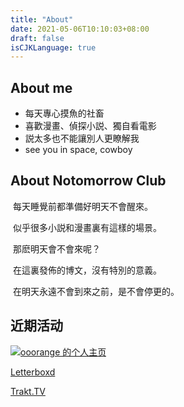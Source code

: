 ```yaml
---
title: "About"
date: 2021-05-06T10:10:03+08:00
draft: false
isCJKLanguage: true
---
```

## About me

* 每天專心摸魚的社畜
* 喜歡漫畫、偵探小説、獨自看電影
* 説太多也不能讓別人更瞭解我
* see you in space, cowboy

## About Notomorrow Club

​	每天睡覺前都準備好明天不會醒來。

​	似乎很多小説和漫畫裏有這樣的場景。

​	那麽明天會不會來呢？

​	在這裏發佈的博文，沒有特別的意義。

​	在明天永遠不會到來之前，是不會停更的。

## 近期活动

<a href="http://bgm.tv/user/141150"><img  src="http://bgm.tv/chart/img/141150" border="0" alt="ooorange 的个人主页"  /></a>

[Letterboxd](https://letterboxd.com/ooorange/)

[Trakt.TV](https://trakt.tv/users/ooorange777/)


